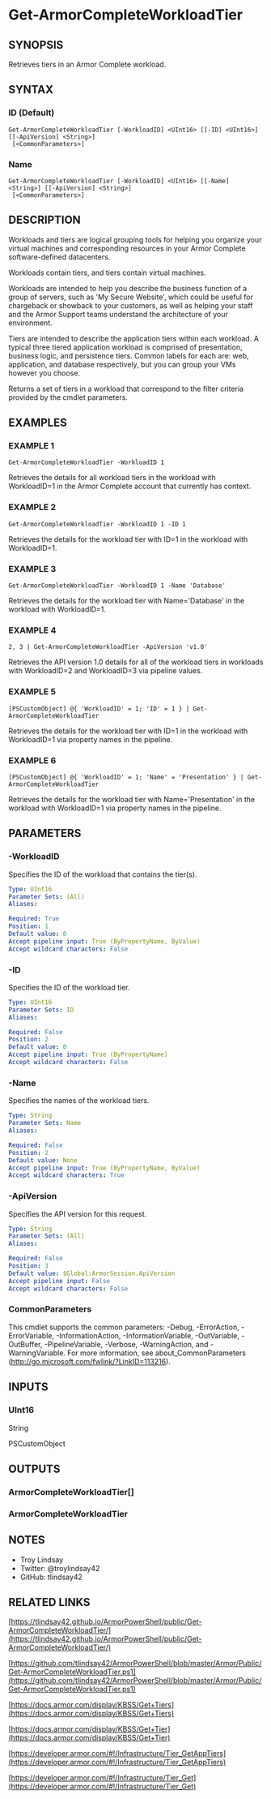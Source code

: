 # Get-ArmorCompleteWorkloadTier

## SYNOPSIS
Retrieves tiers in an Armor Complete workload.

## SYNTAX

### ID (Default)
```
Get-ArmorCompleteWorkloadTier [-WorkloadID] <UInt16> [[-ID] <UInt16>] [[-ApiVersion] <String>]
 [<CommonParameters>]
```

### Name
```
Get-ArmorCompleteWorkloadTier [-WorkloadID] <UInt16> [[-Name] <String>] [[-ApiVersion] <String>]
 [<CommonParameters>]
```

## DESCRIPTION
Workloads and tiers are logical grouping tools for helping you organize your
virtual machines and corresponding resources in your Armor Complete
software-defined datacenters.

Workloads contain tiers, and tiers contain virtual machines.

Workloads are intended to help you describe the business function of a group of
servers, such as 'My Secure Website', which could be useful for chargeback or
showback to your customers, as well as helping your staff and the Armor Support
teams understand the architecture of your environment.

Tiers are intended to describe the application tiers within each workload. 
A
typical three tiered application workload is comprised of presentation,
business logic, and persistence tiers. 
Common labels for each are: web,
application, and database respectively, but you can group your VMs however you
choose.

Returns a set of tiers in a workload that correspond to the filter criteria
provided by the cmdlet parameters.

## EXAMPLES

### EXAMPLE 1
```
Get-ArmorCompleteWorkloadTier -WorkloadID 1
```

Retrieves the details for all workload tiers in the workload with WorkloadID=1
in the Armor Complete account that currently has context.

### EXAMPLE 2
```
Get-ArmorCompleteWorkloadTier -WorkloadID 1 -ID 1
```

Retrieves the details for the workload tier with ID=1 in the workload with
WorkloadID=1.

### EXAMPLE 3
```
Get-ArmorCompleteWorkloadTier -WorkloadID 1 -Name 'Database'
```

Retrieves the details for the workload tier with Name='Database' in the
workload with WorkloadID=1.

### EXAMPLE 4
```
2, 3 | Get-ArmorCompleteWorkloadTier -ApiVersion 'v1.0'
```

Retrieves the API version 1.0 details for all of the workload tiers in
workloads with WorkloadID=2 and WorkloadID=3 via pipeline values.

### EXAMPLE 5
```
[PSCustomObject] @{ 'WorkloadID' = 1; 'ID' = 1 } | Get-ArmorCompleteWorkloadTier
```

Retrieves the details for the workload tier with ID=1 in the workload with
WorkloadID=1 via property names in the pipeline.

### EXAMPLE 6
```
[PSCustomObject] @{ 'WorkloadID' = 1; 'Name' = 'Presentation' } | Get-ArmorCompleteWorkloadTier
```

Retrieves the details for the workload tier with Name='Presentation' in the
workload with WorkloadID=1 via property names in the pipeline.

## PARAMETERS

### -WorkloadID
Specifies the ID of the workload that contains the tier(s).

```yaml
Type: UInt16
Parameter Sets: (All)
Aliases:

Required: True
Position: 1
Default value: 0
Accept pipeline input: True (ByPropertyName, ByValue)
Accept wildcard characters: False
```

### -ID
Specifies the ID of the workload tier.

```yaml
Type: UInt16
Parameter Sets: ID
Aliases:

Required: False
Position: 2
Default value: 0
Accept pipeline input: True (ByPropertyName)
Accept wildcard characters: False
```

### -Name
Specifies the names of the workload tiers.

```yaml
Type: String
Parameter Sets: Name
Aliases:

Required: False
Position: 2
Default value: None
Accept pipeline input: True (ByPropertyName, ByValue)
Accept wildcard characters: True
```

### -ApiVersion
Specifies the API version for this request.

```yaml
Type: String
Parameter Sets: (All)
Aliases:

Required: False
Position: 3
Default value: $Global:ArmorSession.ApiVersion
Accept pipeline input: False
Accept wildcard characters: False
```

### CommonParameters
This cmdlet supports the common parameters: -Debug, -ErrorAction, -ErrorVariable, -InformationAction, -InformationVariable, -OutVariable, -OutBuffer, -PipelineVariable, -Verbose, -WarningAction, and -WarningVariable.
For more information, see about_CommonParameters (http://go.microsoft.com/fwlink/?LinkID=113216).

## INPUTS

### UInt16

String

PSCustomObject

## OUTPUTS

### ArmorCompleteWorkloadTier[]

### ArmorCompleteWorkloadTier

## NOTES
- Troy Lindsay
- Twitter: @troylindsay42
- GitHub: tlindsay42

## RELATED LINKS

[https://tlindsay42.github.io/ArmorPowerShell/public/Get-ArmorCompleteWorkloadTier/](https://tlindsay42.github.io/ArmorPowerShell/public/Get-ArmorCompleteWorkloadTier/)

[https://github.com/tlindsay42/ArmorPowerShell/blob/master/Armor/Public/Get-ArmorCompleteWorkloadTier.ps1](https://github.com/tlindsay42/ArmorPowerShell/blob/master/Armor/Public/Get-ArmorCompleteWorkloadTier.ps1)

[https://docs.armor.com/display/KBSS/Get+Tiers](https://docs.armor.com/display/KBSS/Get+Tiers)

[https://docs.armor.com/display/KBSS/Get+Tier](https://docs.armor.com/display/KBSS/Get+Tier)

[https://developer.armor.com/#!/Infrastructure/Tier_GetAppTiers](https://developer.armor.com/#!/Infrastructure/Tier_GetAppTiers)

[https://developer.armor.com/#!/Infrastructure/Tier_Get](https://developer.armor.com/#!/Infrastructure/Tier_Get)

